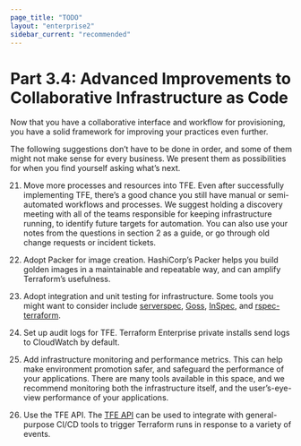 ```yaml
---
page_title: "TODO"
layout: "enterprise2"
sidebar_current: "recommended"
---
```


# Part 3.4: Advanced Improvements to Collaborative Infrastructure as Code

Now that you have a collaborative interface and workflow for provisioning, you have a solid framework for improving your practices even further.

The following suggestions don’t have to be done in order, and some of them might not make sense for every business. We present them as possibilities for when you find yourself asking what’s next.

21. Move more processes and resources into TFE. Even after successfully implementing TFE, there’s a good chance you still have manual or semi-automated workflows and processes. We suggest holding a discovery meeting with all of the teams responsible for keeping infrastructure running, to identify future targets for automation. You can also use your notes from the questions in section 2 as a guide, or go through old change requests or incident tickets.

22. Adopt Packer for image creation. HashiCorp’s Packer helps you build golden images in a maintainable and repeatable way, and can amplify Terraform’s usefulness.

23. Adopt integration and unit testing for infrastructure. Some tools you might want to consider include [serverspec](https://github.com/mizzy/serverspec), [Goss](https://github.com/aelsabbahy/goss), [InSpec](https://github.com/chef/inspec), and [rspec-terraform](https://github.com/bsnape/rspec-terraform/blob/master/README.md).

24. Set up audit logs for TFE. Terraform Enterprise private installs send logs to CloudWatch by default.

25. Add infrastructure monitoring and performance metrics. This can help make environment promotion safer, and safeguard the performance of your applications. There are many tools available in this space, and we recommend monitoring both the infrastructure itself, and the user’s-eye-view performance of your applications.

26. Use the TFE API. The [TFE API](https://www.terraform.io/docs/enterprise-beta/api/index.html) can be used to integrate with general-purpose CI/CD tools to trigger Terraform runs in response to a variety of events.


